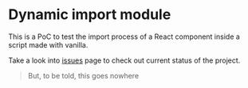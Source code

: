 # Dynamic import module

This is a PoC to test the import process of a React component inside a script made with vanilla.

Take a look into [issues](https://github.com/oscargm/dynamic-import-module/issues) page to check out current status of the project.

> But, to be told, this goes nowhere